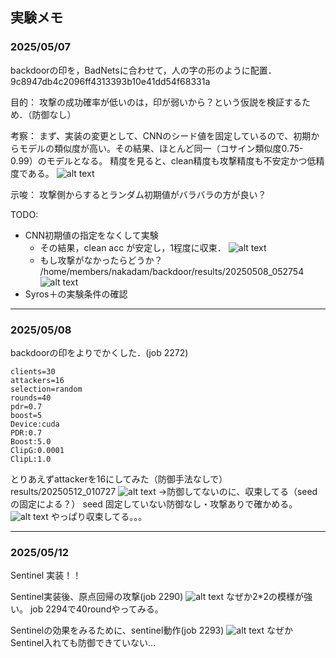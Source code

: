 ## 実験メモ

### 2025/05/07
backdoorの印を，BadNetsに合わせて，人の字の形のように配置．
9c8947db4c2096ff4313393b10e41dd54f68331a

目的：
攻撃の成功確率が低いのは，印が弱いから？という仮説を検証するため．（防御なし）

考察：
まず、実装の変更として、CNNのシード値を固定しているので、初期からモデルの類似度が高い。その結果、ほとんど同一（コサイン類似度0.75-0.99）のモデルとなる。
精度を見ると、clean精度も攻撃精度も不安定かつ低精度である。
![alt text](results/20250507_105230/metrics.png)

示唆：
攻撃側からするとランダム初期値がバラバラの方が良い？

TODO:
- CNN初期値の指定をなくして実験
    - その結果，clean acc が安定し，1程度に収束．
    ![alt text](results/20250508_014442/metrics.png)
    - もし攻撃がなかったらどうか？
    /home/members/nakadam/backdoor/results/20250508_052754
    ![alt text](results/20250508_055212/metrics.png)
- Syros＋の実験条件の確認


---
### 2025/05/08
backdoorの印をよりでかくした．(job 2272)
```
clients=30
attackers=16
selection=random
rounds=40
pdr=0.7
boost=5
Device:cuda
PDR:0.7
Boost:5.0
ClipG:0.0001
ClipL:1.0
```
とりあえずattackerを16にしてみた（防御手法なしで）results/20250512_010727
![alt text](results/20250512_010727/metrics.png)
→防御してないのに、収束してる（seedの固定による？）
seed 固定していない防御なし・攻撃ありで確かめる。
![alt text](results/20250512_075226/metrics.png)
やっぱり収束してる。。。

---
### 2025/05/12

Sentinel 実装！！

Sentinel実装後、原点回帰の攻撃(job 2290)
![alt text](results/20250512_102244/metrics.png)
なぜか2*2の模様が強い。
job 2294で40roundやってみる。

Sentinelの効果をみるために、sentinel動作(job 2293)
![alt text](results/20250512_120246/metrics.png)
なぜかSentinel入れても防御できていない...

